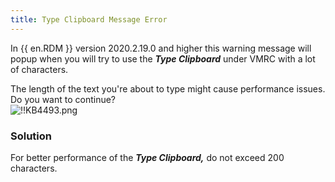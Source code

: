 ```yaml
---
title: Type Clipboard Message Error
---
```

In {{ en.RDM }} version 2020.2.19.0 and higher this warning message will popup when you will try to use the ***Type Clipboard*** under VMRC with a lot of characters.  

The length of the text you're about to type might cause performance issues. Do you want to continue?  
![!!KB4493.png](https://webdevolutions.azureedge.net/docs/en/kb/KB4493.png)
### Solution
For better performance of the ***Type Clipboard,*** do not exceed 200 characters.
